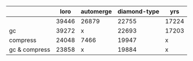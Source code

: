|     |  loro  | automerge | diamond-type | yrs |
|  ----  | ----  |  ----  | ----  |  ----  |
|| 39446 | 26879 | 22755 | 17224 |
|gc| 39272 | x | 22693 | 17203 |
|compress| 24048 | 7466 | 19947 | x |
|gc & compress| 23858 | x | 19884 | x |